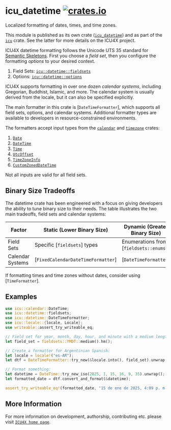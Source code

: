 # icu_datetime [![crates.io](https://img.shields.io/crates/v/icu_datetime)](https://crates.io/crates/icu_datetime)

<!-- cargo-rdme start -->

Localized formatting of dates, times, and time zones.

This module is published as its own crate ([`icu_datetime`](https://docs.rs/icu_datetime/latest/icu_datetime/))
and as part of the [`icu`](https://docs.rs/icu/latest/icu/) crate. See the latter for more details on the ICU4X project.

ICU4X datetime formatting follows the Unicode UTS 35 standard for [Semantic Skeletons](https://unicode.org/reports/tr35/tr35-dates.html#Semantic_Skeletons).
First you choose a _field set_, then you configure the formatting _options_ to your desired context.

1. Field Sets: [`icu::datetime::fieldsets`](fieldsets)
2. Options: [`icu::datetime::options`](options)

ICU4X supports formatting in over one dozen _calendar systems_, including Gregorian, Buddhist,
Islamic, and more. The calendar system is usually derived from the locale, but it can also be
specified explicitly.

The main formatter in this crate is [`DateTimeFormatter`], which supports all field sets,
options, and calendar systems. Additional formatter types are available to developers in
resource-constrained environments.

The formatters accept input types from the [`calendar`](icu_calendar) and
[`timezone`](icu_timezone) crates:

1. [`Date`](icu_calendar::Date)
2. [`DateTime`](icu_calendar::DateTime)
3. [`Time`](icu_calendar::Time)
4. [`UtcOffset`](icu_timezone::UtcOffset)
5. [`TimeZoneInfo`](icu_timezone::TimeZoneInfo)
6. [`CustomZonedDateTime`](icu_timezone::CustomZonedDateTime)

Not all inputs are valid for all field sets.

## Binary Size Tradeoffs

The datetime crate has been engineered with a focus on giving developers the ability to
tune binary size to their needs. The table illustrates the two main tradeoffs, field sets
and calendar systems:

| Factor | Static (Lower Binary Size) | Dynamic (Greater Binary Size) |
|---|---|---|
| Field Sets | Specific [`fieldsets`] types | Enumerations from [`fieldsets::enums`] |
| Calendar Systems | [`FixedCalendarDateTimeFormatter`] | [`DateTimeFormatter`] |

If formatting times and time zones without dates, consider using [`TimeFormatter`].

## Examples

```rust
use icu::calendar::DateTime;
use icu::datetime::fieldsets;
use icu::datetime::DateTimeFormatter;
use icu::locale::{locale, Locale};
use writeable::assert_try_writeable_eq;

// Field set for year, month, day, hour, and minute with a medium length:
let field_set = fieldsets::YMDT::medium().hm();

// Create a formatter for Argentinian Spanish:
let locale = locale!("es-AR");
let dtf = DateTimeFormatter::try_new(&locale.into(), field_set).unwrap();

// Format something:
let datetime = DateTime::try_new_iso(2025, 1, 15, 16, 9, 35).unwrap();
let formatted_date = dtf.convert_and_format(&datetime);

assert_try_writeable_eq!(formatted_date, "15 de ene de 2025, 4:09 p. m.");
```

<!-- cargo-rdme end -->

## More Information

For more information on development, authorship, contributing etc. please visit [`ICU4X home page`](https://github.com/unicode-org/icu4x).
